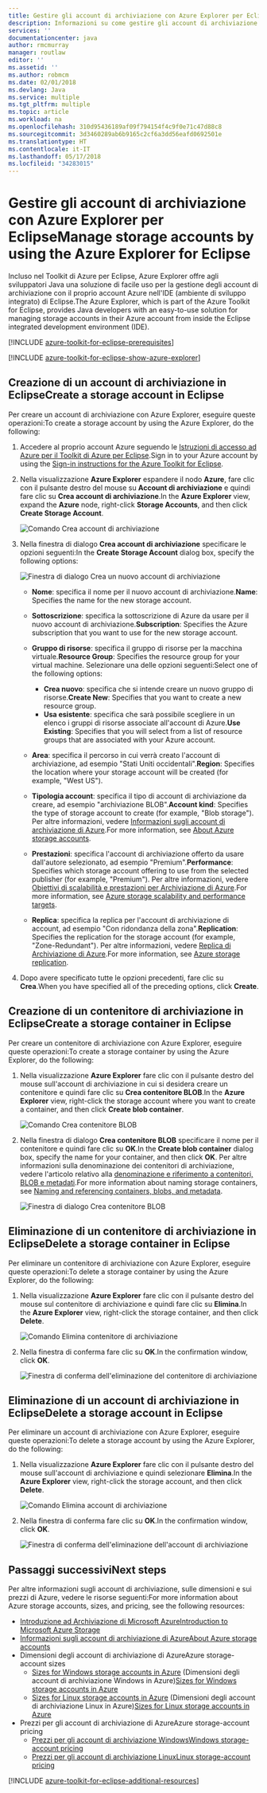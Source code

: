 ```yaml
---
title: Gestire gli account di archiviazione con Azure Explorer per Eclipse
description: Informazioni su come gestire gli account di archiviazione di Azure con Azure Explorer per Eclipse.
services: ''
documentationcenter: java
author: rmcmurray
manager: routlaw
editor: ''
ms.assetid: ''
ms.author: robmcm
ms.date: 02/01/2018
ms.devlang: Java
ms.service: multiple
ms.tgt_pltfrm: multiple
ms.topic: article
ms.workload: na
ms.openlocfilehash: 310d95436189af09f794154f4c9f0e71c47d88c8
ms.sourcegitcommit: 3d3460289ab6b9165c2cf6a3dd56eafd0692501e
ms.translationtype: HT
ms.contentlocale: it-IT
ms.lasthandoff: 05/17/2018
ms.locfileid: "34283015"
---
```

# <a name="manage-storage-accounts-by-using-the-azure-explorer-for-eclipse"></a><span data-ttu-id="14928-103">Gestire gli account di archiviazione con Azure Explorer per Eclipse</span><span class="sxs-lookup"><span data-stu-id="14928-103">Manage storage accounts by using the Azure Explorer for Eclipse</span></span>

<span data-ttu-id="14928-104">Incluso nel Toolkit di Azure per Eclipse, Azure Explorer offre agli sviluppatori Java una soluzione di facile uso per la gestione degli account di archiviazione con il proprio account Azure nell'IDE (ambiente di sviluppo integrato) di Eclipse.</span><span class="sxs-lookup"><span data-stu-id="14928-104">The Azure Explorer, which is part of the Azure Toolkit for Eclipse, provides Java developers with an easy-to-use solution for managing storage accounts in their Azure account from inside the Eclipse integrated development environment (IDE).</span></span>

[!INCLUDE [azure-toolkit-for-eclipse-prerequisites](../includes/azure-toolkit-for-eclipse-prerequisites.md)]

[!INCLUDE [azure-toolkit-for-eclipse-show-azure-explorer](../includes/azure-toolkit-for-eclipse-show-azure-explorer.md)]

## <a name="create-a-storage-account-in-eclipse"></a><span data-ttu-id="14928-105">Creazione di un account di archiviazione in Eclipse</span><span class="sxs-lookup"><span data-stu-id="14928-105">Create a storage account in Eclipse</span></span>

<span data-ttu-id="14928-106">Per creare un account di archiviazione con Azure Explorer, eseguire queste operazioni:</span><span class="sxs-lookup"><span data-stu-id="14928-106">To create a storage account by using the Azure Explorer, do the following:</span></span>

1. <span data-ttu-id="14928-107">Accedere al proprio account Azure seguendo le [Istruzioni di accesso ad Azure per il Toolkit di Azure per Eclipse](https://docs.microsoft.com/java/azure/eclipse/azure-toolkit-for-eclipse-sign-in-instructions).</span><span class="sxs-lookup"><span data-stu-id="14928-107">Sign in to your Azure account by using the [Sign-in instructions for the Azure Toolkit for Eclipse](https://docs.microsoft.com/java/azure/eclipse/azure-toolkit-for-eclipse-sign-in-instructions).</span></span>

1. <span data-ttu-id="14928-108">Nella visualizzazione **Azure Explorer** espandere il nodo **Azure**, fare clic con il pulsante destro del mouse su **Account di archiviazione** e quindi fare clic su **Crea account di archiviazione**.</span><span class="sxs-lookup"><span data-stu-id="14928-108">In the **Azure Explorer** view, expand the **Azure** node, right-click **Storage Accounts**, and then click **Create Storage Account**.</span></span>

   ![Comando Crea account di archiviazione][CS01]

1. <span data-ttu-id="14928-110">Nella finestra di dialogo **Crea account di archiviazione** specificare le opzioni seguenti:</span><span class="sxs-lookup"><span data-stu-id="14928-110">In the **Create Storage Account** dialog box, specify the following options:</span></span>

   ![Finestra di dialogo Crea un nuovo account di archiviazione][CS02]

   * <span data-ttu-id="14928-112">**Nome**: specifica il nome per il nuovo account di archiviazione.</span><span class="sxs-lookup"><span data-stu-id="14928-112">**Name**: Specifies the name for the new storage account.</span></span>

   * <span data-ttu-id="14928-113">**Sottoscrizione**: specifica la sottoscrizione di Azure da usare per il nuovo account di archiviazione.</span><span class="sxs-lookup"><span data-stu-id="14928-113">**Subscription**: Specifies the Azure subscription that you want to use for the new storage account.</span></span>

   * <span data-ttu-id="14928-114">**Gruppo di risorse**: specifica il gruppo di risorse per la macchina virtuale.</span><span class="sxs-lookup"><span data-stu-id="14928-114">**Resource Group**: Specifies the resource group for your virtual machine.</span></span> <span data-ttu-id="14928-115">Selezionare una delle opzioni seguenti:</span><span class="sxs-lookup"><span data-stu-id="14928-115">Select one of the following options:</span></span>
      * <span data-ttu-id="14928-116">**Crea nuovo**: specifica che si intende creare un nuovo gruppo di risorse.</span><span class="sxs-lookup"><span data-stu-id="14928-116">**Create New**: Specifies that you want to create a new resource group.</span></span>
      * <span data-ttu-id="14928-117">**Usa esistente**: specifica che sarà possibile scegliere in un elenco i gruppi di risorse associate all'account di Azure.</span><span class="sxs-lookup"><span data-stu-id="14928-117">**Use Existing**: Specifies that you will select from a list of resource groups that are associated with your Azure account.</span></span>

   * <span data-ttu-id="14928-118">**Area**: specifica il percorso in cui verrà creato l'account di archiviazione, ad esempio "Stati Uniti occidentali".</span><span class="sxs-lookup"><span data-stu-id="14928-118">**Region**: Specifies the location where your storage account will be created (for example, "West US").</span></span>

   * <span data-ttu-id="14928-119">**Tipologia account**: specifica il tipo di account di archiviazione da creare, ad esempio "archiviazione BLOB".</span><span class="sxs-lookup"><span data-stu-id="14928-119">**Account kind**: Specifies the type of storage account to create (for example, "Blob storage").</span></span> <span data-ttu-id="14928-120">Per altre informazioni, vedere [Informazioni sugli account di archiviazione di Azure].</span><span class="sxs-lookup"><span data-stu-id="14928-120">For more information, see [About Azure storage accounts].</span></span>

   * <span data-ttu-id="14928-121">**Prestazioni**: specifica l'account di archiviazione offerto da usare dall'autore selezionato, ad esempio "Premium".</span><span class="sxs-lookup"><span data-stu-id="14928-121">**Performance**: Specifies which storage account offering to use from the selected publisher (for example, "Premium").</span></span> <span data-ttu-id="14928-122">Per altre informazioni, vedere [Obiettivi di scalabilità e prestazioni per Archiviazione di Azure].</span><span class="sxs-lookup"><span data-stu-id="14928-122">For more information, see [Azure storage scalability and performance targets].</span></span>

   * <span data-ttu-id="14928-123">**Replica**: specifica la replica per l'account di archiviazione di account, ad esempio "Con ridondanza della zona".</span><span class="sxs-lookup"><span data-stu-id="14928-123">**Replication**: Specifies the replication for the storage account (for example, "Zone-Redundant").</span></span> <span data-ttu-id="14928-124">Per altre informazioni, vedere [Replica di Archiviazione di Azure].</span><span class="sxs-lookup"><span data-stu-id="14928-124">For more information, see [Azure storage replication].</span></span>

1. <span data-ttu-id="14928-125">Dopo avere specificato tutte le opzioni precedenti, fare clic su **Crea**.</span><span class="sxs-lookup"><span data-stu-id="14928-125">When you have specified all of the preceding options, click **Create**.</span></span>

## <a name="create-a-storage-container-in-eclipse"></a><span data-ttu-id="14928-126">Creazione di un contenitore di archiviazione in Eclipse</span><span class="sxs-lookup"><span data-stu-id="14928-126">Create a storage container in Eclipse</span></span>

<span data-ttu-id="14928-127">Per creare un contenitore di archiviazione con Azure Explorer, eseguire queste operazioni:</span><span class="sxs-lookup"><span data-stu-id="14928-127">To create a storage container by using the Azure Explorer, do the following:</span></span>

1. <span data-ttu-id="14928-128">Nella visualizzazione **Azure Explorer** fare clic con il pulsante destro del mouse sull'account di archiviazione in cui si desidera creare un contenitore e quindi fare clic su **Crea contenitore BLOB**.</span><span class="sxs-lookup"><span data-stu-id="14928-128">In the **Azure Explorer** view, right-click the storage account where you want to create a container, and then click **Create blob container**.</span></span>

   ![Comando Crea contenitore BLOB][CC01]

1. <span data-ttu-id="14928-130">Nella finestra di dialogo **Crea contenitore BLOB** specificare il nome per il contenitore e quindi fare clic su **OK**.</span><span class="sxs-lookup"><span data-stu-id="14928-130">In the **Create blob container** dialog box, specify the name for your container, and then click **OK**.</span></span> <span data-ttu-id="14928-131">Per altre informazioni sulla denominazione dei contenitori di archiviazione, vedere l'articolo relativo alla [denominazione e riferimento a contenitori, BLOB e metadati].</span><span class="sxs-lookup"><span data-stu-id="14928-131">For more information about naming storage containers, see [Naming and referencing containers, blobs, and metadata].</span></span>

   ![Finestra di dialogo Crea contenitore BLOB][CC02]

## <a name="delete-a-storage-container-in-eclipse"></a><span data-ttu-id="14928-133">Eliminazione di un contenitore di archiviazione in Eclipse</span><span class="sxs-lookup"><span data-stu-id="14928-133">Delete a storage container in Eclipse</span></span>

<span data-ttu-id="14928-134">Per eliminare un contenitore di archiviazione con Azure Explorer, eseguire queste operazioni:</span><span class="sxs-lookup"><span data-stu-id="14928-134">To delete a storage container by using the Azure Explorer, do the following:</span></span>

1. <span data-ttu-id="14928-135">Nella visualizzazione **Azure Explorer** fare clic con il pulsante destro del mouse sul contenitore di archiviazione e quindi fare clic su **Elimina**.</span><span class="sxs-lookup"><span data-stu-id="14928-135">In the **Azure Explorer** view, right-click the storage container, and then click **Delete**.</span></span>

   ![Comando Elimina contenitore di archiviazione][DC01]

1. <span data-ttu-id="14928-137">Nella finestra di conferma fare clic su **OK**.</span><span class="sxs-lookup"><span data-stu-id="14928-137">In the confirmation window, click **OK**.</span></span>

   ![Finestra di conferma dell'eliminazione del contenitore di archiviazione][DC02]

## <a name="delete-a-storage-account-in-eclipse"></a><span data-ttu-id="14928-139">Eliminazione di un account di archiviazione in Eclipse</span><span class="sxs-lookup"><span data-stu-id="14928-139">Delete a storage account in Eclipse</span></span>

<span data-ttu-id="14928-140">Per eliminare un account di archiviazione con Azure Explorer, eseguire queste operazioni:</span><span class="sxs-lookup"><span data-stu-id="14928-140">To delete a storage account by using the Azure Explorer, do the following:</span></span>

1. <span data-ttu-id="14928-141">Nella visualizzazione **Azure Explorer** fare clic con il pulsante destro del mouse sull'account di archiviazione e quindi selezionare **Elimina**.</span><span class="sxs-lookup"><span data-stu-id="14928-141">In the **Azure Explorer** view, right-click the storage account, and then click **Delete**.</span></span>

   ![Comando Elimina account di archiviazione][DS01]

1. <span data-ttu-id="14928-143">Nella finestra di conferma fare clic su **OK**.</span><span class="sxs-lookup"><span data-stu-id="14928-143">In the confirmation window, click **OK**.</span></span>

   ![Finestra di conferma dell'eliminazione dell'account di archiviazione][DS02]

## <a name="next-steps"></a><span data-ttu-id="14928-145">Passaggi successivi</span><span class="sxs-lookup"><span data-stu-id="14928-145">Next steps</span></span>

<span data-ttu-id="14928-146">Per altre informazioni sugli account di archiviazione, sulle dimensioni e sui prezzi di Azure, vedere le risorse seguenti:</span><span class="sxs-lookup"><span data-stu-id="14928-146">For more information about Azure storage accounts, sizes, and pricing, see the following resources:</span></span>

* <span data-ttu-id="14928-147">[Introduzione ad Archiviazione di Microsoft Azure]</span><span class="sxs-lookup"><span data-stu-id="14928-147">[Introduction to Microsoft Azure Storage]</span></span>
* <span data-ttu-id="14928-148">[Informazioni sugli account di archiviazione di Azure]</span><span class="sxs-lookup"><span data-stu-id="14928-148">[About Azure storage accounts]</span></span>
* <span data-ttu-id="14928-149">Dimensioni degli account di archiviazione di Azure</span><span class="sxs-lookup"><span data-stu-id="14928-149">Azure storage-account sizes</span></span>
  * <span data-ttu-id="14928-150">[Sizes for Windows storage accounts in Azure] (Dimensioni degli account di archiviazione Windows in Azure)</span><span class="sxs-lookup"><span data-stu-id="14928-150">[Sizes for Windows storage accounts in Azure]</span></span>
  * <span data-ttu-id="14928-151">[Sizes for Linux storage accounts in Azure] (Dimensioni degli account di archiviazione Linux in Azure)</span><span class="sxs-lookup"><span data-stu-id="14928-151">[Sizes for Linux storage accounts in Azure]</span></span>
* <span data-ttu-id="14928-152">Prezzi per gli account di archiviazione di Azure</span><span class="sxs-lookup"><span data-stu-id="14928-152">Azure storage-account pricing</span></span>
  * <span data-ttu-id="14928-153">[Prezzi per gli account di archiviazione Windows]</span><span class="sxs-lookup"><span data-stu-id="14928-153">[Windows storage-account pricing]</span></span>
  * <span data-ttu-id="14928-154">[Prezzi per gli account di archiviazione Linux]</span><span class="sxs-lookup"><span data-stu-id="14928-154">[Linux storage-account pricing]</span></span>

[!INCLUDE [azure-toolkit-for-eclipse-additional-resources](../includes/azure-toolkit-for-eclipse-additional-resources.md)]

<!-- URL List -->

[Introduzione ad Archiviazione di Microsoft Azure]: /azure/storage/storage-introduction
[Introduction to Microsoft Azure Storage]: /azure/storage/storage-introduction
[Informazioni sugli account di archiviazione di Azure]: /azure/storage/storage-create-storage-account
[About Azure storage accounts]: /azure/storage/storage-create-storage-account
[Replica di Archiviazione di Azure]: /azure/storage/storage-redundancy
[Azure storage replication]: /azure/storage/storage-redundancy
[Obiettivi di scalabilità e prestazioni per Archiviazione di Azure]: /azure/storage/storage-scalability-targets
[Azure storage scalability and Performance Targets]: /azure/storage/storage-scalability-targets
[denominazione e riferimento a contenitori, BLOB e metadati]: http://go.microsoft.com/fwlink/?LinkId=255555
[Naming and referencing containers, blobs, and metadata]: http://go.microsoft.com/fwlink/?LinkId=255555

[Sizes for Windows storage accounts in Azure]: /azure/virtual-machines/virtual-machines-windows-sizes (Dimensioni degli account di archiviazione Windows in Azure)
[Sizes for Linux storage accounts in Azure]: /azure/virtual-machines/virtual-machines-linux-sizes (Dimensioni degli account di archiviazione Linux in Azure)
[Prezzi per gli account di archiviazione Windows]: /pricing/details/virtual-machines/windows/
[Windows storage-account pricing]: /pricing/details/virtual-machines/windows/
[Prezzi per gli account di archiviazione Linux]: /pricing/details/virtual-machines/linux/
[Linux storage-account pricing]: /pricing/details/virtual-machines/linux/

<!-- IMG List -->

[CS01]: media/azure-toolkit-for-eclipse-managing-storage-accounts-using-azure-explorer/CS01.png
[CS02]: media/azure-toolkit-for-eclipse-managing-storage-accounts-using-azure-explorer/CS02.png
[CC01]: media/azure-toolkit-for-eclipse-managing-storage-accounts-using-azure-explorer/CC01.png
[CC02]: media/azure-toolkit-for-eclipse-managing-storage-accounts-using-azure-explorer/CC02.png

[DS01]: media/azure-toolkit-for-eclipse-managing-storage-accounts-using-azure-explorer/DS01.png
[DS02]: media/azure-toolkit-for-eclipse-managing-storage-accounts-using-azure-explorer/DS02.png
[DC01]: media/azure-toolkit-for-eclipse-managing-storage-accounts-using-azure-explorer/DC01.png
[DC02]: media/azure-toolkit-for-eclipse-managing-storage-accounts-using-azure-explorer/DC02.png
